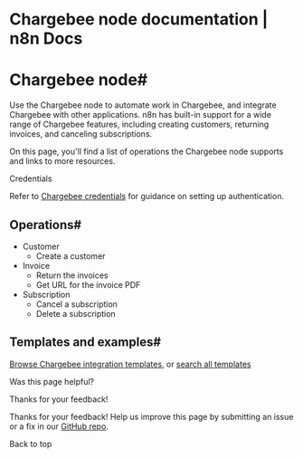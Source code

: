 # Chargebee node documentation | n8n Docs

[ ](https://github.com/n8n-io/n8n-docs/edit/main/docs/integrations/builtin/app-nodes/n8n-nodes-base.chargebee.md "Edit this page")

# Chargebee node#

Use the Chargebee node to automate work in Chargebee, and integrate Chargebee with other applications. n8n has built-in support for a wide range of Chargebee features, including creating customers, returning invoices, and canceling subscriptions.

On this page, you'll find a list of operations the Chargebee node supports and links to more resources.

Credentials

Refer to [Chargebee credentials](../../credentials/chargebee/) for guidance on setting up authentication. 

## Operations#

  * Customer
    * Create a customer
  * Invoice
    * Return the invoices
    * Get URL for the invoice PDF
  * Subscription
    * Cancel a subscription
    * Delete a subscription

## Templates and examples#

[Browse Chargebee integration templates](https://n8n.io/integrations/chargebee/), or [search all templates](https://n8n.io/workflows/)

Was this page helpful? 

Thanks for your feedback! 

Thanks for your feedback! Help us improve this page by submitting an issue or a fix in our [GitHub repo](https://github.com/n8n-io/n8n-docs). 

Back to top